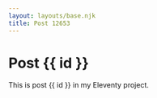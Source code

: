 ```yaml
---
layout: layouts/base.njk
title: Post 12653
---
```


# Post {{ id }}

This is post {{ id }} in my Eleventy project.
